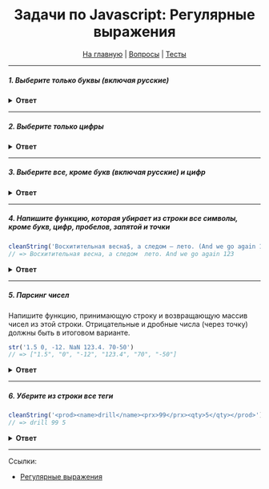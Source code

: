 <div align="center">

<h1>Задачи по Javascript: Регулярные выражения</h1>

<a href="https://github.com/dollaween/javascript-tasks">На главную</a> | <a href="https://github.com/dollaween/javascript-questions">Вопросы</a> | <a href="https://github.com/dollaween/javascript-tests">Тесты</a>

</div>

---

##### 1. Выберите только буквы (включая русские)

<details><summary><b>Ответ</b></summary>
<p>

```javascript
/[A-zА-я]+/g
```

</p>
</details>

---

##### 2. Выберите только цифры

<details><summary><b>Ответ</b></summary>
<p>

```javascript
/\d/g
```

</p>
</details>

---

##### 3. Выберите все, кроме букв (включая русские) и цифр

<details><summary><b>Ответ</b></summary>
<p>

```javascript
/[^\wа-яА-Я0-9+]/g
```

</p>
</details>

---

##### 4. Напишите функцию, которая убирает из строки все символы, кроме букв, цифр, пробелов, запятой и точки

```javascript
cleanString('Восхитительная весна$, а следом — лето. (And we go again 123 :()')
// => Восхитительная весна, а следом  лето. And we go again 123
```

<details><summary><b>Ответ</b></summary>
<p>

```javascript
function cleanString(str) {
  return str.replace(/[^\wА-я,.\s]/g, '')
}
```

</p>
</details>

---

##### 5. Парсинг чисел
Напишите функцию, принимающую строку и возвращающую массив чисел из этой строки. Отрицательные и дробные числа (через точку) должны быть в итоговом варианте.

```javascript
str('1.5 0, -12. NaN 123.4. 70-50')
// => ["1.5", "0", "-12", "123.4", "70", "-50"]
```

<details><summary><b>Ответ</b></summary>
<p>

```javascript
function cleanString(str) {
  return str.match(/-?\d+(\.\d+)?/g)
}
```

</p>
</details>

---

##### 6. Уберите из строки все теги

```javascript
cleanString('<prod><name>drill</name><prx>99</prx><qty>5</qty></prod>')
// => drill 99 5
```

<details><summary><b>Ответ</b></summary>
<p>

```javascript
function cleanString(str) {
  return str.replace(/<.*?>/g, ' ').trim()
}
```

</p>
</details>

---

Ссылки:
* [Регулярные выражения](https://learn.javascript.ru/regular-expressions)
